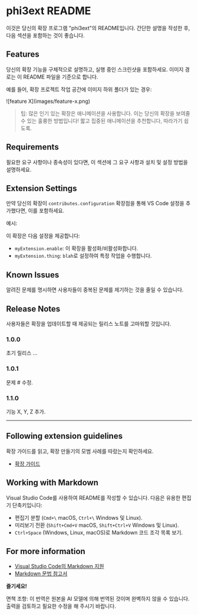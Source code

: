 # phi3ext README

이것은 당신의 확장 프로그램 "phi3ext"의 README입니다. 간단한 설명을 작성한 후, 다음 섹션을 포함하는 것이 좋습니다.

## Features

당신의 확장 기능을 구체적으로 설명하고, 실행 중인 스크린샷을 포함하세요. 이미지 경로는 이 README 파일을 기준으로 합니다.

예를 들어, 확장 프로젝트 작업 공간에 이미지 하위 폴더가 있는 경우:

\!\[feature X\]\(images/feature-x.png\)

> 팁: 많은 인기 있는 확장은 애니메이션을 사용합니다. 이는 당신의 확장을 보여줄 수 있는 훌륭한 방법입니다! 짧고 집중된 애니메이션을 추천합니다, 따라가기 쉽도록.

## Requirements

필요한 요구 사항이나 종속성이 있다면, 이 섹션에 그 요구 사항과 설치 및 설정 방법을 설명하세요.

## Extension Settings

만약 당신의 확장이 `contributes.configuration` 확장점을 통해 VS Code 설정을 추가했다면, 이를 포함하세요.

예시:

이 확장은 다음 설정을 제공합니다:

* `myExtension.enable`: 이 확장을 활성화/비활성화합니다.
* `myExtension.thing`: `blah`로 설정하여 특정 작업을 수행합니다.

## Known Issues

알려진 문제를 명시하면 사용자들이 중복된 문제를 제기하는 것을 줄일 수 있습니다.

## Release Notes

사용자들은 확장을 업데이트할 때 제공되는 릴리스 노트를 고마워할 것입니다.

### 1.0.0

초기 릴리스 ...

### 1.0.1

문제 # 수정.

### 1.1.0

기능 X, Y, Z 추가.

---

## Following extension guidelines

확장 가이드를 읽고, 확장 만들기의 모범 사례를 따랐는지 확인하세요.

* [확장 가이드](https://code.visualstudio.com/api/references/extension-guidelines?WT.mc_id=aiml-137032-kinfeylo)

## Working with Markdown

Visual Studio Code를 사용하여 README를 작성할 수 있습니다. 다음은 유용한 편집기 단축키입니다:

* 편집기 분할 (`Cmd+\` macOS, `Ctrl+\` Windows 및 Linux).
* 미리보기 전환 (`Shift+Cmd+V` macOS, `Shift+Ctrl+V` Windows 및 Linux).
* `Ctrl+Space` (Windows, Linux, macOS)로 Markdown 코드 조각 목록 보기.

## For more information

* [Visual Studio Code의 Markdown 지원](http://code.visualstudio.com/docs/languages/markdown?WT.mc_id=aiml-137032-kinfeylo)
* [Markdown 문법 참고서](https://help.github.com/articles/markdown-basics/)

**즐기세요!**

면책 조항: 이 번역은 원본을 AI 모델에 의해 번역된 것이며 완벽하지 않을 수 있습니다. 
출력을 검토하고 필요한 수정을 해 주시기 바랍니다.